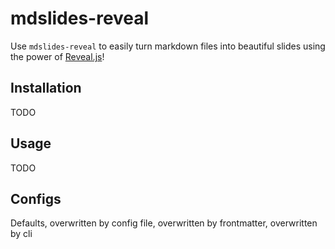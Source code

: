 # mdslides-reveal

Use `mdslides-reveal` to easily turn markdown files into beautiful slides using the power of [Reveal.js](https://revealjs.com/)!

## Installation

TODO

## Usage

TODO

## Configs

Defaults, overwritten by config file, overwritten by frontmatter, overwritten by cli
